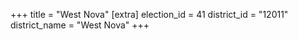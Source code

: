+++
title = "West Nova"
[extra]
election_id = 41
district_id = "12011"
district_name = "West Nova"
+++

